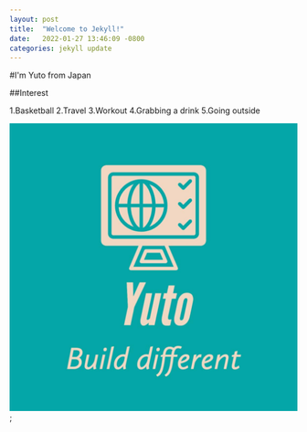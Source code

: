 ```yaml
---
layout: post
title:  "Welcome to Jekyll!"
date:   2022-01-27 13:46:09 -0800
categories: jekyll update
---
```


#I'm Yuto from Japan

##Interest

1.Basketball
2.Travel
3.Workout
4.Grabbing a drink
5.Going outside

![My logo](/logo.jpeg);
